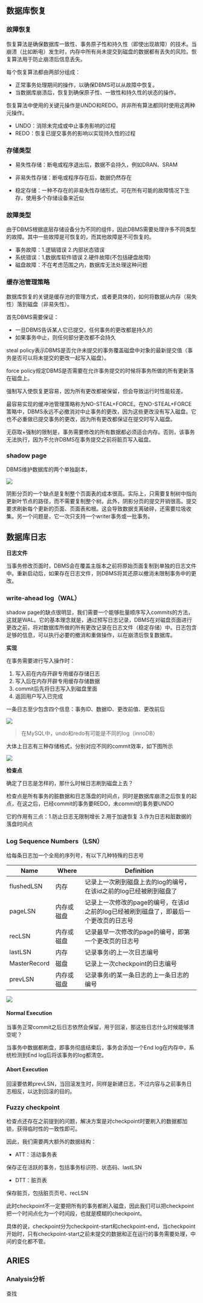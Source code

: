 ## 数据库恢复

### 故障恢复

恢复算法是确保数据库一致性、事务原子性和持久性（即使出现故障）的技术。当崩溃（比如断电）发生时，内存中所有尚未提交到磁盘的数据都有丢失的风险。恢复算法用于防止崩溃后信息丢失。

每个恢复算法都由两部分组成：

* 正常事务处理期间的操作，以确保DBMS可以从故障中恢复。
* 当数据库崩溃后，恢复到确保原子性、一致性和持久性的状态的操作。

恢复算法中使用的关键元操作是UNDO和REDO。并非所有算法都同时使用这两种元操作。

* UNDO：消除未完成或中止事务影响的过程
* REDO：恢复已提交事务的影响以实现持久性的过程

### 存储类型

* 易失性存储：断电或程序退出后，数据不会持久，例如DRAN、SRAM

* 非易失性存储：断电或程序存在后，数据仍然存在

* 稳定存储：一种不存在的非易失性存储形式，可在所有可能的故障情况下生存，使用多个存储设备来近似

### 故障类型

由于DBMS根据底层存储设备分为不同的组件，因此DBMS需要处理许多不同类型的故障。其中一些故障是可恢复的，而其他故障是不可恢复的。

* 事务故障：1.逻辑错误 2.内部状态错误
* 系统错误：1.数据库软件错误 2.硬件故障(不包括硬盘故障)
* 磁盘故障：不在考虑范围之内，数据库无法处理这种问题

### 缓存池管理策略

数据库恢复的关键是缓存池的管理方式，或者更具体的，如何将数据从内存（易失性）落到磁盘（非易失性）。

首先DBMS需要保证：

* 一旦DBMS告诉某人它已提交，任何事务的更改都是持久的
* 如果事务中止，则任何部分更改都不会持久

steal policy表示DBMS是否允许未提交的事务覆盖磁盘中对象的最新提交值（事务是否可以将未提交的更改一起写入磁盘）。

force policy规定DBMS是否需要在允许事务提交的时候将事务所做的所有更新落在磁盘上。

强制写入使恢复更容易，因为所有更改都被保留，但会导致运行时性能较差。

最容易实现的缓冲池管理策略称为NO-STEAL+FORCE。在NO-STEAL+FORCE策略中，DBMS永远不必撤消对中止事务的更改，因为这些更改没有写入磁盘。它也不必重做已提交事务的更改，因为所有更改都保证在提交时写入磁盘。

无窃取+强制的限制是，事务需要修改的所有数据都必须适合内存。否则，该事务无法执行，因为不允许DBMS在事务提交之前将脏页写入磁盘。

### shadow page

DBMS维护数据库的两个单独副本，

![](http://pic.netpunk.space/images/2022/07/05/20220705174521.png)

阴影分页的一个缺点是复制整个页面表的成本很高。实际上，只需要复制树中指向更新叶节点的路径，而不需要复制整个树。此外，阴影分页的提交开销很高。提交要求刷新每个更新的页面、页面表和根。这会导致数据支离破碎，还需要垃圾收集。另一个问题是，它一次只支持一个writer事务或一批事务。

## 数据库日志

**日志文件**

当事务修改页面时，DBMS会在覆盖主版本之前将原始页面复制到单独的日志文件中。重新启动后，如果存在日志文件，则DBMS将其还原以撤消未限制事务中的更改。

### write-ahead log（WAL）

shadow page的缺点很明显，我们需要一个能够批量顺序写入commits的方法，这就是WAL。它的基本理念就是，通过预写日志记录，DBMS在对磁盘页面进行更改之前，将对数据库所做的所有更改记录在日志文件（稳定存储）中。日志包含足够的信息，可以执行必要的撤消和重做操作，以在崩溃后恢复数据库。

**实现**

在事务需要进行写入操作时：

1. 写入前在内存开辟专用缓存存储日志
2. 写入后在内存开辟专用缓存存储数据
3. commit后先将日志写入到磁盘里面
4. 返回用户写入已完成

一条日志至少包含四个信息：事务ID、数据ID、更改前值、更改前后

![](http://pic.netpunk.space/images/2022/07/07/20220707175337.png)

> 在MySQL中，undo和redo有可能是不同的log（innoDB）

大体上日志有三种存储格式，分别对应不同的commit效率，如下图所示

![](http://pic.netpunk.space/images/2022/07/07/20220707190833.png)

**检查点**

确定了日志是怎样的，那什么时候日志刷到磁盘上去？

检查点是所有事务的脏数据和日志落盘的时间点，同时是数据库崩溃之后恢复的起点，在这之后，已经commit的事务要REDO，未commit的事务要UNDO

它的作用有三点：1.防止日志无限制增长 2.用于加速恢复 3.作为日志和脏数据的落盘时间点

### Log Sequence Numbers（LSN）

给每条日志加一个全局的序列号，有以下几种特殊的日志号

| Name         | Where      | Definition                                                   |
| ------------ | ---------- | ------------------------------------------------------------ |
| flushedLSN   | 内存       | 记录上一次刷到磁盘上去的log的编号，在该id之前的log已经被刷到磁盘了 |
| pageLSN      | 内存或磁盘 | 记录上一次修改的page的编号，在该id之前的log已经被刷到磁盘了，即最后一个更改页的日志号 |
| recLSN       | 内存或磁盘 | 记录最早一次修改的page的编号，即第一个更改页的日志号         |
| lastLSN      | 内存       | 记录事务i的上一次日志编号                                    |
| MasterRecord | 磁盘       | 记录上一次checkpoint的日志编号                               |
| prevLSN      | 内存或磁盘 | 记录事务i的某一条日志的上一条日志的编号                      |

![](http://pic.netpunk.space/images/2022/07/08/20220708163758.png)

#### Normal Execution

当事务正常commit之后日志依然会保留，用于回滚，那这些日志什么时候能够清空呢？

当事务中数据都刷盘，即事务彻底结束后，事务会添加一个End log在内存中，系统检测到End log后将该事务的log都清空。

#### Abort Execution

回滚要依赖prevLSN，当回滚发生时，同样是新建日志，不过内容与之前事务日志相反，以达到回滚的目的。

### Fuzzy checkpoint

检查点还存在之前提到的问题，解决方案是对checkpoint时要刷入的数据都加锁，获得临时性的一致性即可。

因此，我们需要两大额外的数据结构：

* ATT：活动事务表

保存正在活跃的事务，包括事务标识符、状态码、lastLSN

* DTT：脏页表

保存脏页，包括脏页页号、recLSN

此时checkpoint不一定要把所有的事务都刷入磁盘，因此我们可以把checkpoint把一个时间点化为一个时间段，也就是模糊的checkpoint。

具体的说，checkpoint分为checkpoint-start和checkpoint-end，当checkpoint开始时，只有checkpoint-start之前未提交的数据和正在运行的事务需要处理，中间的变化都不管。

## ARIES

### Analysis分析

查找











